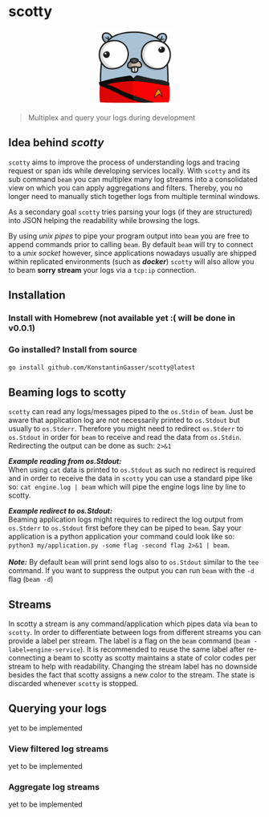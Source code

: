 # scotty

<p align="center">
    <img src="resources/gopher-scotty.png" alt="scotty gopher :)" width="150px" height="150px"></img>
</p>

> Multiplex and query your logs during development

## Idea behind ***scotty*** 

`scotty` aims to improve the process of understanding logs and tracing request or span ids while developing services locally. With `scotty` and its sub command `beam` you can multiplex many log streams into a consolidated view on which you can apply aggregations and filters. Thereby, you no longer need to manually stich together logs from multiple terminal windows.

As a secondary goal `scotty` tries parsing your logs (if they are structured) into JSON helping the readability while browsing the logs.

By using *unix pipes* to pipe your program output into `beam` you are free to append commands prior to calling `beam`. By default `beam` will try to connect to a *unix socket* however, since applications nowadays usually are shipped within replicated environments (such as ***docker***) `scotty` will also allow you to beam **sorry stream** your logs via a `tcp:ip` connection. 


## Installation

### Install with Homebrew (not available yet :( will be done in v0.0.1)

### Go installed? Install from source

`go install github.com/KonstantinGasser/scotty@latest`

## Beaming logs to scotty

`scotty` can read any logs/messages piped to the `os.Stdin` of `beam`. Just be aware that application log
are not necessarily printed to `os.Stdout` but usually to `os.Stderr`. Therefore you might need to redirect `os.Stderr` to `os.Stdout` in order for `beam` to receive and read the data from `os.Stdin`.<br>
Redirecting the output can be done as such: `2>&1`

***Example reading from os.Stdout:***<br>
When using `cat` data is printed to `os.Stdout` as such no redirect is required and in order to receive the data in `scotty` you can use a standard pipe like so: `cat engine.log | beam` which will pipe the engine logs line by line to scotty. 

***Example redirect to os.Stdout:***<br>
Beaming application logs might requires to redirect the log output from `os.Stderr` to `os.Stdout` first before they can be piped to `beam`. Say your application is a python application your command could look like so: `python3 my/application.py -some flag -second flag 2>&1 | beam`. 
<br><br>
***Note:*** By default `beam` will print send logs also to `os.Stdout` similar to the `tee` command. If you want to suppress the output you can run `beam` with the `-d` flag (`beam -d`)

## Streams
In scotty a stream is any command/application which pipes data via `beam` to `scotty`. In order to differentiate between logs from different streams you can provide a label per stream. The label is a flag on the `beam` command (`beam -label=engine-service`). It is recommended to reuse the same label after re-connecting a beam to scotty as scotty maintains a state of color codes per stream to help with readability. Changing the stream label has no downside besides the fact that scotty assigns a new color to the stream. The state is discarded whenever `scotty` is stopped.

## Querying your logs
yet to be implemented
### View filtered log streams
yet to be implemented
### Aggregate log streams
yet to be implemented
